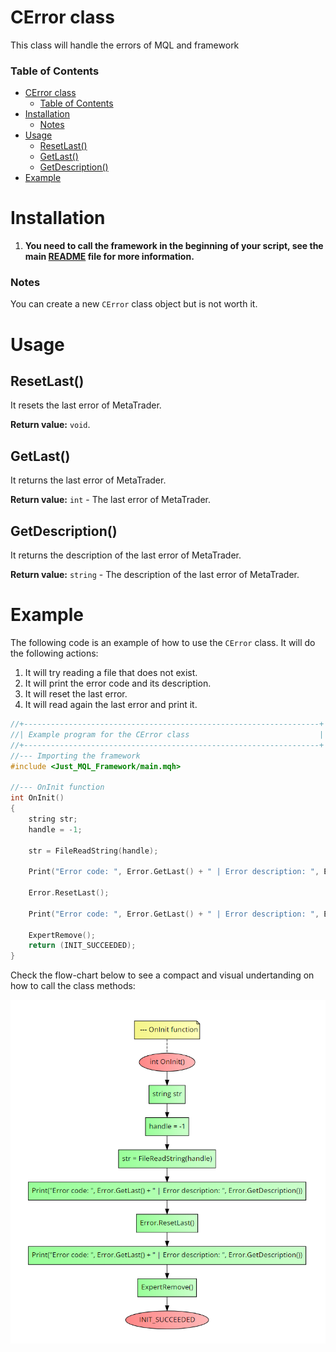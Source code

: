 # CError class
This class will handle the errors of MQL and framework <br>

### Table of Contents
- [CError class](#cerror-class)
    - [Table of Contents](#table-of-contents)
- [Installation](#installation)
    - [Notes](#notes)
- [Usage](#usage)
  - [ResetLast()](#resetlast)
  - [GetLast()](#getlast)
  - [GetDescription()](#getdescription)
- [Example](#example)


# Installation
1. **You need to call the framework in the beginning of your script, see the main [README](../README.md) file for more information.**

### Notes
You can create a new `CError` class object but is not worth it. <br>

# Usage
## ResetLast()
It resets the last error of MetaTrader.

**Return value:** `void`.

## GetLast()
It returns the last error of MetaTrader.

**Return value:** `int` - The last error of MetaTrader.

## GetDescription()
It returns the description of the last error of MetaTrader.

**Return value:** `string` - The description of the last error of MetaTrader.

# Example
The following code is an example of how to use the `CError` class. It will do the following actions:
1. It will try reading a file that does not exist.
2. It will print the error code and its description.
3. It will reset the last error.
4. It will read again the last error and print it.

```cpp
//+------------------------------------------------------------------+
//| Example program for the CError class                             |
//+------------------------------------------------------------------+
//--- Importing the framework
#include <Just_MQL_Framework/main.mqh>

//--- OnInit function
int OnInit()
{
    string str;
    handle = -1;

    str = FileReadString(handle);

    Print("Error code: ", Error.GetLast() + " | Error description: ", Error.GetDescription());

    Error.ResetLast();

    Print("Error code: ", Error.GetLast() + " | Error description: ", Error.GetDescription());

    ExpertRemove();
    return (INIT_SUCCEEDED);
}
```

Check the flow-chart below to see a compact and visual undertanding on how to call the class methods:

![CError class flow-chart](res/flowcharts/CError.png)